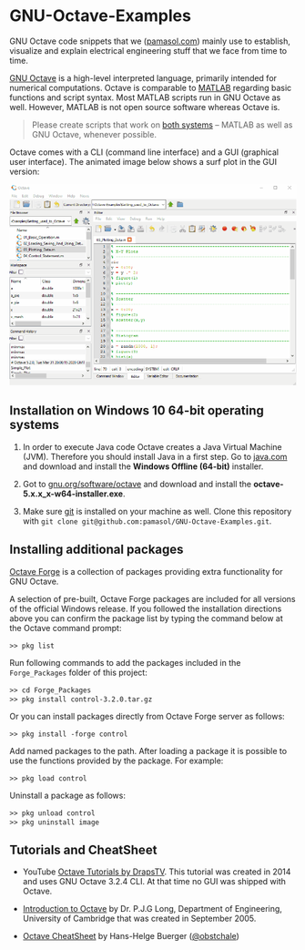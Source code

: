 # GNU-Octave-Examples

GNU Octave code snippets that we ([pamasol.com](https://www.pamasol.com/)) mainly use to establish, visualize and explain electrical engineering stuff that we face from time to time.

[GNU Octave](https://www.gnu.org/software/octave/) is a high-level interpreted language, primarily intended for numerical computations. Octave is comparable to [MATLAB](https://www.mathworks.com/products/matlab.html) regarding basic functions and script syntax. Most MATLAB scripts run  in GNU Octave as well. However, MATLAB is not open source software whereas Octave is.

> Please create scripts that work on [both systems](https://en.wikibooks.org/wiki/MATLAB_Programming/Differences_between_Octave_and_MATLAB) – MATLAB as well as GNU Octave, whenever possible.

Octave comes with a CLI (command line interface) and a GUI (graphical user interface). The animated image below shows a surf plot in the GUI version:

![GNU Octave GUI](Getting_used_to_Octave/gnu_octave_surf_plot.gif)

## Installation on Windows 10 64-bit operating systems

1. In order to execute Java code Octave creates a Java Virtual Machine (JVM). Therefore you should install Java in a first step. Go to [java.com](https://www.java.com/en/download/manual.jsp) and download and install the **Windows Offline (64-bit)** installer.

2. Got to [gnu.org/software/octave](https://www.gnu.org/software/octave/) and download and install the **octave-5.x.x_x-w64-installer.exe**.

3. Make sure [git](https://git-scm.com/download/win) is installed on your machine as well. Clone this repository with `git clone git@github.com:pamasol/GNU-Octave-Examples.git`.


## Installing additional packages

[Octave Forge](https://octave.sourceforge.io/) is a collection of packages providing extra functionality for GNU Octave.

A selection of pre-built, Octave Forge packages are included for all versions of the official Windows release. If you followed the installation directions above you can confirm the package list by typing the command below at the Octave command prompt:

```
>> pkg list
```

Run following commands to add the packages included in the `Forge_Packages` folder of this project:

```
>> cd Forge_Packages
>> pkg install control-3.2.0.tar.gz
```

Or you can install packages directly from Octave Forge server as follows:

```
>> pkg install -forge control
```

Add named packages to the path. After loading a package it is possible to use the functions provided by the package. For example:

```
>> pkg load control
```

Uninstall a package as follows:
```
>> pkg unload control
>> pkg uninstall image
```


## Tutorials and CheatSheet

* YouTube [Octave Tutorials by DrapsTV](https://www.youtube.com/playlist?list=PL1A2CSdiySGJ6oZe6XB-TTCFuHc5Fs1PO). This tutorial was created in 2014 and uses GNU Octave 3.2.4 CLI. At that time no GUI was shipped with Octave.

* [Introduction to Octave](http://www-mdp.eng.cam.ac.uk/web/CD/engapps/octave/octavetut.pdf) by Dr. P.J.G Long, Department of Engineering, University of Cambridge that was created in September 2005.

* [Octave CheatSheet](https://gist.github.com/obstschale/7320846) by Hans-Helge Buerger ([@obstchale](https://github.com/obstschale))
